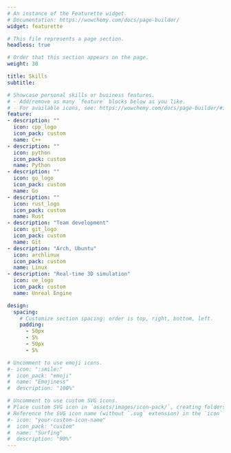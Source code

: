 ```yaml
---
# An instance of the Featurette widget.
# Documentation: https://wowchemy.com/docs/page-builder/
widget: featurette

# This file represents a page section.
headless: true

# Order that this section appears on the page.
weight: 30

title: Skills
subtitle:

# Showcase personal skills or business features.
# - Add/remove as many `feature` blocks below as you like.
# - For available icons, see: https://wowchemy.com/docs/page-builder/#icons
feature:
- description: ""
  icon: cpp_logo
  icon_pack: custom
  name: C++
- description: ""
  icon: python
  icon_pack: custom
  name: Python
- description: ""
  icon: go_logo
  icon_pack: custom
  name: Go
- description: ""
  icon: rust_logo
  icon_pack: custom
  name: Rust
- description: "Team development"
  icon: git_logo
  icon_pack: custom
  name: Git
- description: "Arch, Ubuntu"
  icon: archlinux
  icon_pack: custom
  name: Linux
- description: "Real-time 3D simulation"
  icon: ue_logo
  icon_pack: custom
  name: Unreal Engine

design:
  spacing:
    # Customize section spacing: order is top, right, bottom, left.
    padding:
      - 50px
      - 5%
      - 50px
      - 5%

# Uncomment to use emoji icons.
#- icon: ":smile:"
#  icon_pack: "emoji"
#  name: "Emojiness"
#  description: "100%"

# Uncomment to use custom SVG icons.
# Place custom SVG icon in `assets/images/icon-pack/`, creating folders if necessary.
# Reference the SVG icon name (without `.svg` extension) in the `icon` field.
#- icon: "your-custom-icon-name"
#  icon_pack: "custom"
#  name: "Surfing"
#  description: "90%"
---
```

